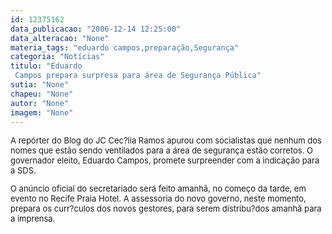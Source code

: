 ```yaml
---
id: 12375162
data_publicacao: "2006-12-14 12:25:00"
data_alteracao: "None"
materia_tags: "eduardo campos,preparação,Segurança"
categoria: "Notícias"
titulo: "Eduardo
 Campos prepara surpresa para área de Segurança Pública"
sutia: "None"
chapeu: "None"
autor: "None"
imagem: "None"
---
```

<p><FONT size=2></p>
<p><P>A repórter do Blog do JC Cec?lia Ramos apurou com socialistas que nenhum dos nomes que estão sendo ventilados para a área de segurança estão corretos. O governador eleito, Eduardo Campos, promete surpreender com a indicação para a SDS.</P></p>
<p><P>O anúncio oficial do secretariado será feito amanhã, no começo da tarde, em evento no Recife Praia Hotel. A assessoria do novo governo, neste momento, prepara os curr?culos dos novos gestores, para serem distribu?dos amanhã para a imprensa.</P></FONT> </p>
